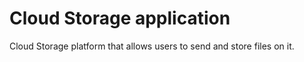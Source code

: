 # Cloud Storage application

Cloud Storage platform that allows users to send and store files on it.
